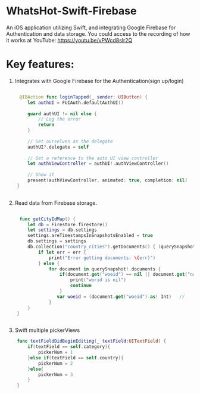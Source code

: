# WhatsHot-Swift-Firebase
An iOS application utilizing Swift, and integrating Google Firebase for Authentication and data storage. You could access to the recording of how it works at YouTube: https://youtu.be/vPWcd8slr2Q

# Key features:

1. Integrates with Google Firebase for the Authentication(sign up/login)
``` Swift

     @IBAction func loginTapped(_ sender: UIButton) {
        let authUI = FUIAuth.defaultAuthUI()
        
        guard authUI != nil else {
            // Log the error
            return
        }
        
        // Set ourselves as the delegate
        authUI?.delegate = self
        
        // Get a reference to the auto UI view controller
        let authViewController = authUI!.authViewController()
        
        // Show it
        present(authViewController, animated: true, completion: nil)
    }
    
```

2. Read data from Firebase storage.

``` Swift

     func getCityIdMap() {
        let db = Firestore.firestore() 
        let settings = db.settings
        settings.areTimestampsInSnapshotsEnabled = true
        db.settings = settings
        db.collection("country_cities").getDocuments() { (querySnapshot, err) in    // country_cities is the collection's name
            if let err = err {
                print("Error getting documents: \(err)")
            } else {
                for document in querySnapshot!.documents {
                    if(document.get("woeid") == nil || document.get("name") == nil){
                        print("worid is nil")
                        continue
                    }
                   var woeid = (document.get("woeid") as! Int)   // 
                }
        }
    }
    
```

3. Swift multiple pickerViews


``` Swift
    func textFieldDidBeginEditing(_ textField:UITextField) {
        if(textField == self.category){
            pickerNum = 1
        }else if(textField == self.country){
            pickerNum = 2
        }else{
            pickerNum = 3
        }
    }
    
```
